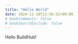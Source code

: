 ```yaml
---
title: "Hello World"
date: 2024-11-10T21:56:52+09:00
# bookComments: false
# bookSearchExclude: false
---
```

Hello BuildHub!
